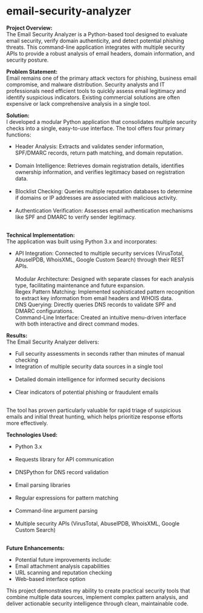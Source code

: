 # email-security-analyzer

<b>Project Overview:</b></br>
The Email Security Analyzer is a Python-based tool designed to evaluate email security, verify domain authenticity, and detect potential phishing threats. This command-line application integrates with multiple security APIs to provide a robust analysis of email headers, domain information, and security posture.

<b>Problem Statement:</b></br>
Email remains one of the primary attack vectors for phishing, business email compromise, and malware distribution. Security analysts and IT professionals need efficient tools to quickly assess email legitimacy and identify suspicious indicators. Existing commercial solutions are often expensive or lack comprehensive analysis in a single tool.

<b>Solution:</b></br>
I developed a modular Python application that consolidates multiple security checks into a single, easy-to-use interface. The tool offers four primary functions:</br>
<ul><li>Header Analysis: Extracts and validates sender information, SPF/DMARC records, return path matching, and domain reputation.</li></br>
<li>Domain Intelligence: Retrieves domain registration details, identifies ownership information, and verifies legitimacy based on registration data.</li></br>
<li>Blocklist Checking: Queries multiple reputation databases to determine if domains or IP addresses are associated with malicious activity.</li></br>
<li>Authentication Verification: Assesses email authentication mechanisms like SPF and DMARC to verify sender legitimacy.</li></br>
</ul>

<b>Technical Implementation:</b></br>
The application was built using Python 3.x and incorporates:</br>
<ul><li>API Integration: Connected to multiple security services (VirusTotal, AbuseIPDB, WhoisXML, Google Custom Search) through their REST APIs.</li></br>
</li>Modular Architecture: Designed with separate classes for each analysis type, facilitating maintenance and future expansion.</li></br>
</li>Regex Pattern Matching: Implemented sophisticated pattern recognition to extract key information from email headers and WHOIS data.</li></br>
</li>DNS Querying: Directly queries DNS records to validate SPF and DMARC configurations.</li></br>
</li>Command-Line Interface: Created an intuitive menu-driven interface with both interactive and direct command modes.</li></br>
</ul> 
  
<b>Results:</b></br>
The Email Security Analyzer delivers:</br>
<ul><li>Full security assessments in seconds rather than minutes of manual checking</br>
<li>Integration of multiple security data sources in a single tool</li></br>
<li>Detailed domain intelligence for informed security decisions</li></br>
<li>Clear indicators of potential phishing or fraudulent emails</li></br>
</ul>
The tool has proven particularly valuable for rapid triage of suspicious emails and initial threat hunting, which helps prioritize response efforts more effectively.</br>

<b>Technologies Used:</b></br>
<ul><li>Python 3.x</li></br>
<li>Requests library for API communication</li></br>
<li>DNSPython for DNS record validation</li></br>
<li>Email parsing libraries</li></br>
<li>Regular expressions for pattern matching</li></br>
<li>Command-line argument parsing</li></br>
<li>Multiple security APIs (VirusTotal, AbuseIPDB, WhoisXML, Google Custom Search)</li></br>
</ul>

<b>Future Enhancements:</b></br>
<ul><li>Potential future improvements include:</br>
<li>Email attachment analysis capabilities</br>
<li>URL scanning and reputation checking</br>
<li>Web-based interface option</br>
</ul>

This project demonstrates my ability to create practical security tools that combine multiple data sources, implement complex pattern analysis, and deliver actionable security intelligence through clean, maintainable code.

